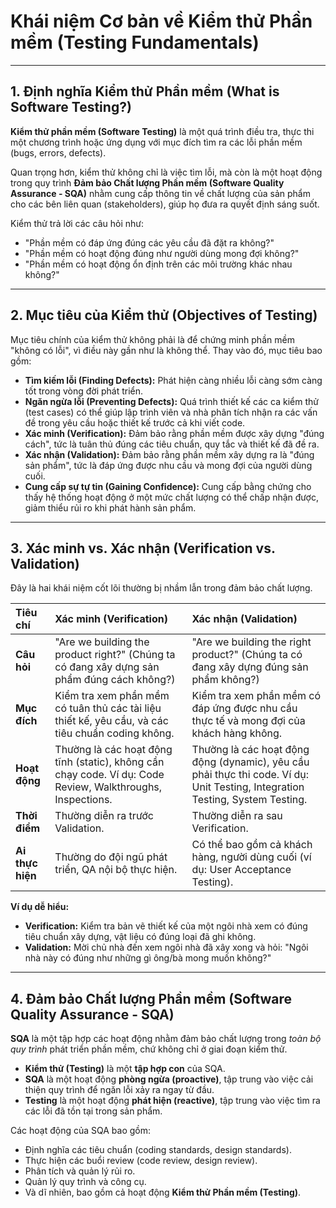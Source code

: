 # Khái niệm Cơ bản về Kiểm thử Phần mềm (Testing Fundamentals)

---

## 1. Định nghĩa Kiểm thử Phần mềm (What is Software Testing?)

**Kiểm thử phần mềm (Software Testing)** là một quá trình điều tra, thực thi một chương trình hoặc ứng dụng với mục đích tìm ra các lỗi phần mềm (bugs, errors, defects).

Quan trọng hơn, kiểm thử không chỉ là việc tìm lỗi, mà còn là một hoạt động trong quy trình **Đảm bảo Chất lượng Phần mềm (Software Quality Assurance - SQA)** nhằm cung cấp thông tin về chất lượng của sản phẩm cho các bên liên quan (stakeholders), giúp họ đưa ra quyết định sáng suốt.

Kiểm thử trả lời các câu hỏi như:

- "Phần mềm có đáp ứng đúng các yêu cầu đã đặt ra không?"
- "Phần mềm có hoạt động đúng như người dùng mong đợi không?"
- "Phần mềm có hoạt động ổn định trên các môi trường khác nhau không?"

---

## 2. Mục tiêu của Kiểm thử (Objectives of Testing)

Mục tiêu chính của kiểm thử không phải là để chứng minh phần mềm "không có lỗi", vì điều này gần như là không thể. Thay vào đó, mục tiêu bao gồm:

- **Tìm kiếm lỗi (Finding Defects):** Phát hiện càng nhiều lỗi càng sớm càng tốt trong vòng đời phát triển.
- **Ngăn ngừa lỗi (Preventing Defects):** Quá trình thiết kế các ca kiểm thử (test cases) có thể giúp lập trình viên và nhà phân tích nhận ra các vấn đề trong yêu cầu hoặc thiết kế trước cả khi viết code.
- **Xác minh (Verification):** Đảm bảo rằng phần mềm được xây dựng "đúng cách", tức là tuân thủ đúng các tiêu chuẩn, quy tắc và thiết kế đã đề ra.
- **Xác nhận (Validation):** Đảm bảo rằng phần mềm xây dựng ra là "đúng sản phẩm", tức là đáp ứng được nhu cầu và mong đợi của người dùng cuối.
- **Cung cấp sự tự tin (Gaining Confidence):** Cung cấp bằng chứng cho thấy hệ thống hoạt động ở một mức chất lượng có thể chấp nhận được, giảm thiểu rủi ro khi phát hành sản phẩm.

---

## 3. Xác minh vs. Xác nhận (Verification vs. Validation)

Đây là hai khái niệm cốt lõi thường bị nhầm lẫn trong đảm bảo chất lượng.

| Tiêu chí         | **Xác minh (Verification)**                                                                                | **Xác nhận (Validation)**                                                                                                     |
| :--------------- | :--------------------------------------------------------------------------------------------------------- | :---------------------------------------------------------------------------------------------------------------------------- |
| **Câu hỏi**      | "Are we building the product right?" (Chúng ta có đang xây dựng sản phẩm đúng cách không?)                 | "Are we building the right product?" (Chúng ta có đang xây dựng đúng sản phẩm không?)                                         |
| **Mục đích**     | Kiểm tra xem phần mềm có tuân thủ các tài liệu thiết kế, yêu cầu, và các tiêu chuẩn coding không.          | Kiểm tra xem phần mềm có đáp ứng được nhu cầu thực tế và mong đợi của khách hàng không.                                       |
| **Hoạt động**    | Thường là các hoạt động tĩnh (static), không cần chạy code. Ví dụ: Code Review, Walkthroughs, Inspections. | Thường là các hoạt động động (dynamic), yêu cầu phải thực thi code. Ví dụ: Unit Testing, Integration Testing, System Testing. |
| **Thời điểm**    | Thường diễn ra trước Validation.                                                                           | Thường diễn ra sau Verification.                                                                                              |
| **Ai thực hiện** | Thường do đội ngũ phát triển, QA nội bộ thực hiện.                                                         | Có thể bao gồm cả khách hàng, người dùng cuối (ví dụ: User Acceptance Testing).                                               |

**Ví dụ dễ hiểu:**

- **Verification:** Kiểm tra bản vẽ thiết kế của một ngôi nhà xem có đúng tiêu chuẩn xây dựng, vật liệu có đúng loại đã ghi không.
- **Validation:** Mời chủ nhà đến xem ngôi nhà đã xây xong và hỏi: "Ngôi nhà này có đúng như những gì ông/bà mong muốn không?"

---

## 4. Đảm bảo Chất lượng Phần mềm (Software Quality Assurance - SQA)

**SQA** là một tập hợp các hoạt động nhằm đảm bảo chất lượng trong _toàn bộ quy trình_ phát triển phần mềm, chứ không chỉ ở giai đoạn kiểm thử.

- **Kiểm thử (Testing)** là một **tập hợp con** của SQA.
- **SQA** là một hoạt động **phòng ngừa (proactive)**, tập trung vào việc cải thiện quy trình để ngăn lỗi xảy ra ngay từ đầu.
- **Testing** là một hoạt động **phát hiện (reactive)**, tập trung vào việc tìm ra các lỗi đã tồn tại trong sản phẩm.

Các hoạt động của SQA bao gồm:

- Định nghĩa các tiêu chuẩn (coding standards, design standards).
- Thực hiện các buổi review (code review, design review).
- Phân tích và quản lý rủi ro.
- Quản lý quy trình và công cụ.
- Và dĩ nhiên, bao gồm cả hoạt động **Kiểm thử Phần mềm (Testing)**.
